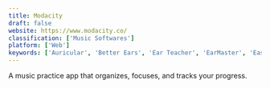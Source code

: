 ```yaml
---
title: Modacity
draft: false 
website: https://www.modacity.co/
classification: ['Music Softwares']
platform: ['Web']
keywords: ['Auricular', 'Better Ears', 'Ear Teacher', 'EarMaster', 'EasyBand Studio', 'Flowkey', 'GNU Solfege', 'Guitar Pro 7', 'Jalmus', 'KDE Minuet', 'LenMus', 'Meludia', 'MusicTrans', 'Perfect Ear', 'Solfej', 'SongPip', 'Sonic Visualiser', 'Transcribe', 'Tune Transcriber', 'oTranscribe']
---
```

A music practice app that organizes, focuses, and tracks your progress.
